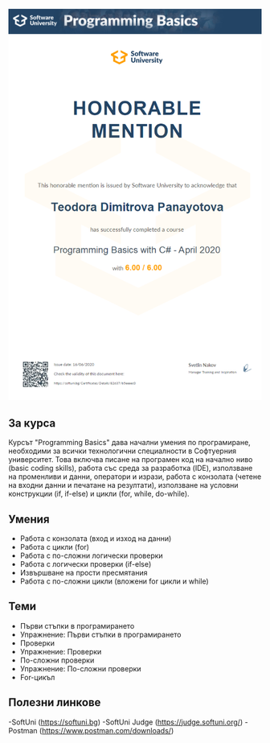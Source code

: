 ![Title of the course](https://github.com/PanayotovaT/SoftUni_CSharp_Programming_Basics/blob/main/_README/ProgrammingBasics.jpg)
![Honorable Mention](https://github.com/PanayotovaT/SoftUni_CSharp_Programming_Basics/blob/main/_README/Programming_Basics_With_C%23.jpg)
## За курса

Курсът "Programming Basics" дава начални умения по програмиране, необходими за всички технологични специалности в Софтуерния университет. Това включва писане на програмен код на начално ниво (basic coding skills), работа със среда за разработка (IDE), използване на променливи и данни, оператори и изрази, работа с конзолата (четене на входни данни и печатане на резултати), използване на условни конструкции (if, if-else) и цикли (for, while, do-while).

## Умения

- Работа с конзолата (вход и изход на данни)
- Работа с цикли (for)
- Работа с по-сложни логически проверки
- Работа с логически проверки (if-else)
- Извършване на прости пресмятания
- Работа с по-сложни цикли (вложени for цикли и while)

## Теми

- Първи стъпки в програмирането
- Упражнение: Първи стъпки в програмирането
- Проверки
- Упражнение: Проверки
- По-сложни проверки
- Упражнение: По-сложни проверки
- For-цикъл

## Полезни линкове

-SoftUni (https://softuni.bg)
-SoftUni Judge (https://judge.softuni.org/)
-Postman (https://www.postman.com/downloads/)
